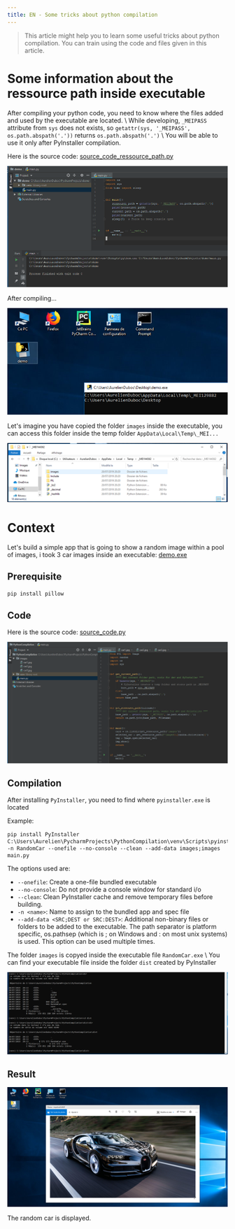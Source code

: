 ```yaml
---
title: EN - Some tricks about python compilation
---
```


> This article might help you to learn some useful tricks about python compilation.
> You can train using the code and files given in this article.

# Some information about the ressource path inside executable

After compiling your python code, you need to know where the files added and used by the executable are located. \\
While developing, `_MEIPASS` attribute from `sys` does not exists, so `getattr(sys, '_MEIPASS', os.path.abspath('.'))` returns `os.path.abspath('.')` \\
You will be able to use it only after PyInstaller compilation.

Here is the source code: <a href="/images/posts/PythonCompilation/source_code_ressource_path.py">source_code_ressource_path.py</a>

<img src="/images/posts/PythonCompilation/demo1.png">

After compiling...

<img src="/images/posts/PythonCompilation/demo2.png">

Let's imagine you have copied the folder `images` inside the executable, you can access this folder inside the temp folder `AppData\Local\Temp\_MEI...`

<img src="/images/posts/PythonCompilation/cmd9.png">

# Context

Let's build a simple app that is going to show a random image within a pool of images, i took 3 car images inside an executable: <a href="/images/posts/PythonCompilation/demo.exe">demo.exe</a>

## Prerequisite

```bash
pip install pillow
```

## Code

Here is the source code: <a href="/images/posts/PythonCompilation/source_code.py">source_code.py</a>

<img src="/images/posts/PythonCompilation/pycharmproject.png">

## Compilation

After installing `PyInstaller`, you need to find where `pyinstaller.exe` is located

Example:
```
pip install PyInstaller
C:\Users\Aurelien\PycharmProjects\PythonCompilation\venv\Scripts\pyinstaller.exe -n RandomCar --onefile --no-console --clean --add-data images;images main.py
```

The options used are:
- `--onefile`: Create a one-file bundled executable
- `--no-console`: Do not provide a console window for standard i/o
- `--clean`: Clean PyInstaller cache and remove temporary files before building.
- `-n <name>`: Name to assign to the bundled app and spec file
- `--add-data <SRC;DEST or SRC:DEST>`: Additional non-binary files or folders to be added to the executable. The path separator is platform specific, os.pathsep (which is ; on Windows and : on most unix systems) is used. This option can be used multiple times.

The folder `images` is copyed inside the executable file `RandomCar.exe` \\
You can find your executable file inside the folder `dist` created by PyInstaller

<img src="/images/posts/PythonCompilation/cmd6.png">

## Result 

<img src="/images/posts/PythonCompilation/cmd8.png">

The random car is displayed.
